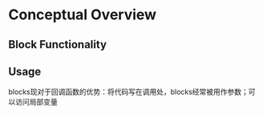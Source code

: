 # Conceptual Overview

## Block Functionality

## Usage

blocks现对于回调函数的优势：将代码写在调用处，blocks经常被用作参数；可以访问局部变量



